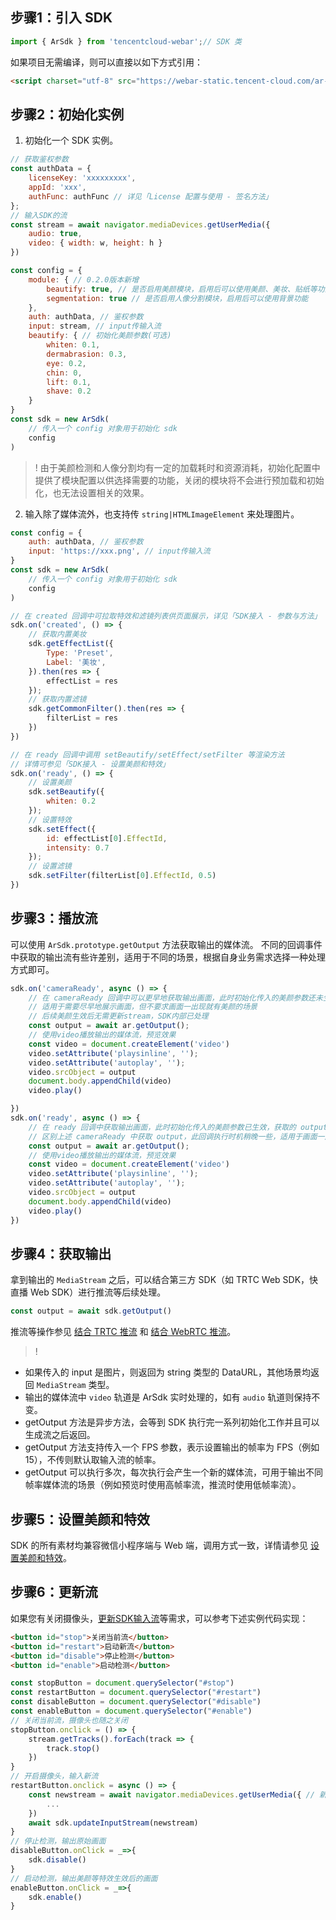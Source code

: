 [](id:step1)
## 步骤1：引入 SDK
```javascript
import { ArSdk } from 'tencentcloud-webar';// SDK 类
```
如果项目无需编译，则可以直接以如下方式引用：
```html
<script charset="utf-8" src="https://webar-static.tencent-cloud.com/ar-sdk/resources/latest/webar-sdk.umd.js"></script>
```

[](id:step2)
## 步骤2：初始化实例
1. 初始化一个 SDK 实例。
```javascript
// 获取鉴权参数
const authData = {
	licenseKey: 'xxxxxxxxx',
	appId: 'xxx',
	authFunc: authFunc // 详见「License 配置与使用 - 签名方法」
};
// 输入SDK的流
const stream = await navigator.mediaDevices.getUserMedia({
	audio: true,
	video: { width: w, height: h }
})

const config = {
    module: { // 0.2.0版本新增
		beautify: true, // 是否启用美颜模块，启用后可以使用美颜、美妆、贴纸等功能
		segmentation: true // 是否启用人像分割模块，启用后可以使用背景功能
	},
	auth: authData, // 鉴权参数
    input: stream, // input传输入流
	beautify: { // 初始化美颜参数(可选)
		whiten: 0.1,
		dermabrasion: 0.3,
		eye: 0.2,
		chin: 0,
		lift: 0.1,
		shave: 0.2
	}
}
const sdk = new ArSdk(
	// 传入一个 config 对象用于初始化 sdk
	config
)
```
>! 由于美颜检测和人像分割均有一定的加载耗时和资源消耗，初始化配置中提供了模块配置以供选择需要的功能，关闭的模块将不会进行预加载和初始化，也无法设置相关的效果。

2. 输入除了媒体流外，也支持传 `string|HTMLImageElement` 来处理图片。
```javascript
const config = {
	auth: authData, // 鉴权参数
    input: 'https://xxx.png', // input传输入流
}
const sdk = new ArSdk(
	// 传入一个 config 对象用于初始化 sdk
	config
)

// 在 created 回调中可拉取特效和滤镜列表供页面展示，详见「SDK接入 - 参数与方法」
sdk.on('created', () => {
    // 获取内置美妆
    sdk.getEffectList({
        Type: 'Preset',
        Label: '美妆',
    }).then(res => {
        effectList = res
    });
    // 获取内置滤镜
    sdk.getCommonFilter().then(res => {
        filterList = res
    })
})

// 在 ready 回调中调用 setBeautify/setEffect/setFilter 等渲染方法
// 详情可参见「SDK接入 - 设置美颜和特效」
sdk.on('ready', () => {
    // 设置美颜
    sdk.setBeautify({
        whiten: 0.2
    });
    // 设置特效
    sdk.setEffect({
        id: effectList[0].EffectId,
        intensity: 0.7
    });
    // 设置滤镜
    sdk.setFilter(filterList[0].EffectId, 0.5)
})
```

[](id:step3)
## 步骤3：播放流
可以使用 `ArSdk.prototype.getOutput` 方法获取输出的媒体流。
不同的回调事件中获取的输出流有些许差别，适用于不同的场景，根据自身业务需求选择一种处理方式即可。
```javascript
sdk.on('cameraReady', async () => {
	// 在 cameraReady 回调中可以更早地获取输出画面，此时初始化传入的美颜参数还未生效，同输入画面
	// 适用于需要尽早地展示画面，但不要求画面一出现就有美颜的场景
	// 后续美颜生效后无需更新stream，SDK内部已处理
	const output = await ar.getOutput();
    // 使用video播放输出的媒体流，预览效果
	const video = document.createElement('video')
    video.setAttribute('playsinline', '');
    video.setAttribute('autoplay', '');
    video.srcObject = output
    document.body.appendChild(video)
    video.play()

})
sdk.on('ready', async () => {
    // 在 ready 回调中获取输出画面，此时初始化传入的美颜参数已生效，获取的 output stream 已带美颜效果
	// 区别上述 cameraReady 中获取 output，此回调执行时机稍晚一些，适用于画面一展示就要有美颜的场景，但不要求尽早地展示画面的场景
	const output = await ar.getOutput();
    // 使用video播放输出的媒体流，预览效果
    const video = document.createElement('video')
    video.setAttribute('playsinline', '');
    video.setAttribute('autoplay', '');
    video.srcObject = output
    document.body.appendChild(video)
    video.play()
})
```

[](id:step4)
## 步骤4：获取输出
拿到输出的 `MediaStream` 之后，可以结合第三方 SDK（如 TRTC Web SDK，快直播 Web SDK）进行推流等后续处理。
```javascript
const output = await sdk.getOutput()
```
推流等操作参见 [结合 TRTC 推流](https://cloud.tencent.com/document/product/616/71374) 和 [结合 WebRTC 推流](https://cloud.tencent.com/document/product/616/71373)。

>!
- 如果传入的 input 是图片，则返回为 string 类型的 DataURL，其他场景均返回 `MediaStream` 类型。
- 输出的媒体流中 `video` 轨道是 ArSdk 实时处理的，如有 `audio` 轨道则保持不变。
- getOutput 方法是异步方法，会等到 SDK 执行完一系列初始化工作并且可以生成流之后返回。
- getOutput 方法支持传入一个 FPS 参数，表示设置输出的帧率为 FPS（例如15），不传则默认取输入流的帧率。
- getOutput 可以执行多次，每次执行会产生一个新的媒体流，可用于输出不同帧率媒体流的场景（例如预览时使用高帧率流，推流时使用低帧率流）。

[](id:step5)
## 步骤5：设置美颜和特效
SDK 的所有素材均兼容微信小程序端与 Web 端，调用方式一致，详情请参见 [设置美颜和特效](https://cloud.tencent.com/document/product/616/75680)。

## 步骤6：更新流
如果您有关闭摄像头，[更新SDK输入流](参数与方法-更新输入流tag)等需求，可以参考下述实例代码实现：
```html
<button id="stop">关闭当前流</button>
<button id="restart">启动新流</button>
<button id="disable">停止检测</button>
<button id="enable">启动检测</button>
```
```javascript
const stopButton = document.querySelector("#stop")
const restartButton = document.querySelector("#restart")
const disableButton = document.querySelector("#disable")
const enableButton = document.querySelector("#enable")
// 关闭当前流，摄像头也随之关闭
stopButton.onclick = () => {
    stream.getTracks().forEach(track => {
        track.stop()
    })
}
// 开启摄像头，输入新流
restartButton.onclick = async () => {
    const newstream = await navigator.mediaDevices.getUserMedia({ // 新的设备流
        ...
    })
    await sdk.updateInputStream(newstream)
}
// 停止检测，输出原始画面
disableButton.onClick = _=>{
    sdk.disable()
}
// 启动检测，输出美颜等特效生效后的画面
enableButton.onClick = _=>{
    sdk.enable()
}
```

